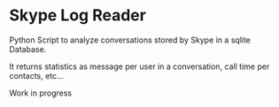Skype Log Reader
==============

Python Script to analyze conversations stored by Skype in a sqlite Database.

It returns statistics as message per user in a conversation, call time per contacts, etc...

Work in progress
